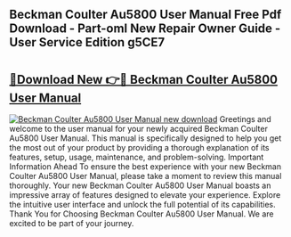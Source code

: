 ## Beckman Coulter Au5800 User Manual Free Pdf Download - Part-omI New Repair Owner Guide - User Service Edition g5CE7

# <h2><a href="http://bc16798.oget.top/?id=Beckman+Coulter+Au5800+User+Manual">🔗Download New 👉🔴 Beckman Coulter Au5800 User Manual</a></h2>

[![Beckman Coulter Au5800 User Manual new download](https://i.imgur.com/5g1atiW.png)](http://bc16798.oget.top/?id=Beckman+Coulter+Au5800+User+Manual)
Greetings and welcome to the user manual for your newly acquired Beckman Coulter Au5800 User Manual. This manual is specifically designed to help you get the most out of your product by providing a thorough explanation of its features, setup, usage, maintenance, and problem-solving. Important Information Ahead To ensure the best experience with your new Beckman Coulter Au5800 User Manual, please take a moment to review this manual thoroughly. Your new Beckman Coulter Au5800 User Manual boasts an impressive array of features designed to elevate your experience. Explore the intuitive user interface and unlock the full potential of its capabilities. Thank You for Choosing Beckman Coulter Au5800 User Manual. We are excited to be part of your journey.
